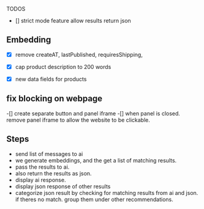TODOS
- [] strict mode feature
    allow results return json



## Embedding
-[x] remove createAT, lastPublished, requiresShipping, 
-[x] cap product description to 200 words
-[x] new data fields for products
 

## fix blocking on webpage
-[] create separate button and panel iframe
-[] when panel is closed. remove panel iframe to allow the website to be clickable.

 
 ## Steps
 - send list of messages to ai
 - we generate embeddings, and the get a list of matching results.
 - pass the results to ai.
 - also return the results as json.
 - display ai response.
 - display json response of other results
 - categorize json result by checking for matching results from ai and json. if theres no match. group them under other recommendations.
 
